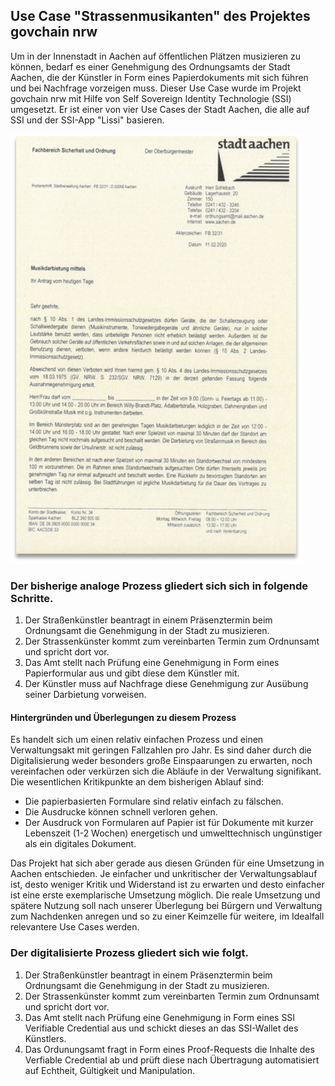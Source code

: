 ## Use Case "Strassenmusikanten" des Projektes govchain nrw

Um in der Innenstadt in Aachen auf öffentlichen Plätzen musizieren zu können, bedarf es einer Genehmigung des Ordnungsamts der Stadt Aachen, die der Künstler in Form eines Papierdokuments mit sich führen und bei Nachfrage vorzeigen muss. Dieser Use Case wurde im Projekt govchain nrw mit Hilfe von Self Sovereign Identity Technologie (SSI) umgesetzt. Er ist einer von vier Use Cases der Stadt Aachen, die alle auf SSI und der SSI-App "Lissi" basieren.  

![Strassenmusikanten-Formular](Strassenmusikanten/Images/Strassenmusikanten-Formular-01.png "Formular Strassenmusikanten")
  
### Der bisherige analoge Prozess gliedert sich sich in folgende Schritte.  

1. Der Straßenkünstler beantragt in einem Präsenztermin beim Ordnungsamt die Genehmigung in der Stadt zu musizieren.
2. Der Strassenkünster kommt zum vereinbarten Termin zum Ordnunsamt und spricht dort vor.
3. Das Amt stellt nach Prüfung eine Genehmigung in Form eines Papierformular aus und gibt diese dem Künstler mit.  
4. Der Künstler muss auf Nachfrage diese Genehmigung zur Ausübung seiner Darbietung vorweisen.  
  
#### Hintergründen und Überlegungen zu diesem Prozess 
Es handelt sich um einen relativ einfachen Prozess und einen Verwaltungsakt mit geringen Fallzahlen pro Jahr. Es sind daher durch die Digitalisierung weder besonders große Einspaarungen zu erwarten, noch vereinfachen oder verkürzen sich die Abläufe in der Verwaltung signifikant. Die wesentlichen Kritikpunkte an dem bisherigen Ablauf sind:  
- Die papierbasierten Formulare sind relativ einfach zu fälschen.
- Die Ausdrucke können schnell verloren gehen. 
- Der Ausdruck von Formularen auf Papier ist für Dokumente mit kurzer Lebenszeit (1-2 Wochen) energetisch und umwelttechnisch ungünstiger als ein digitales Dokument. 

Das Projekt hat sich aber gerade aus diesen Gründen für eine Umsetzung in Aachen entschieden. Je einfacher und unkritischer der Verwaltungsablauf ist, desto weniger Kritik und Widerstand ist zu erwarten und desto einfacher ist eine erste exemplarische Umsetzung möglich. Die reale Umsetzung und spätere Nutzung soll nach unserer Überlegung bei Bürgern und Verwaltung zum Nachdenken anregen und so zu einer Keimzelle für weitere, im Idealfall relevantere Use Cases werden.   
  
### Der digitalisierte Prozess gliedert sich wie folgt.  
1. Der Straßenkünstler beantragt in einem Präsenztermin beim Ordnungsamt die Genehmigung in der Stadt zu musizieren.
2. Der Strassenkünster kommt zum vereinbarten Termin zum Ordnunsamt und spricht dort vor.
3. Das Amt stellt nach Prüfung eine Genehmigung in Form eines SSI Verifiable Credential aus und schickt dieses an das SSI-Wallet des Künstlers.
4. Das Ordunungsamt fragt in Form eines Proof-Requests die Inhalte des Verfiable Credential ab und prüft diese nach Übertragung automatisiert auf Echtheit, Gültigkeit und Manipulation.  
  

